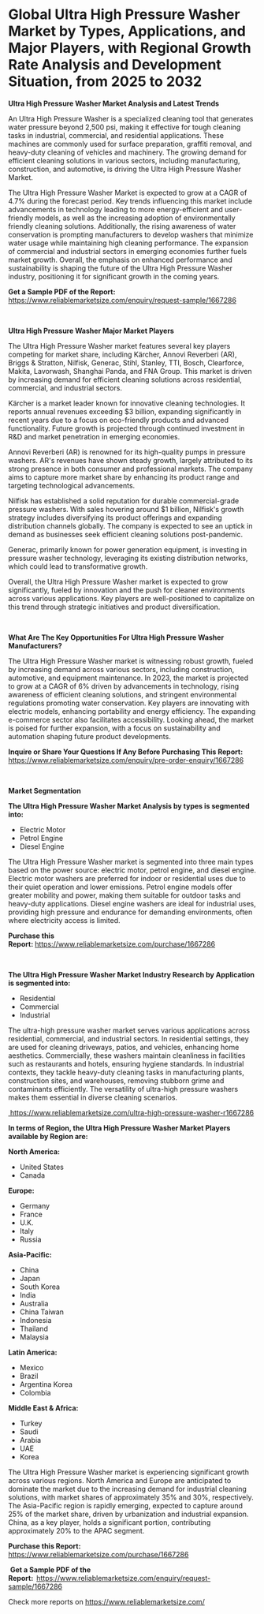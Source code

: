 <p><h1>Global Ultra High Pressure Washer Market by Types, Applications, and Major Players, with Regional Growth Rate Analysis and Development Situation, from 2025 to 2032</h1></p><p><strong>Ultra High Pressure Washer Market Analysis and Latest Trends</strong></p>
<p><p>An Ultra High Pressure Washer is a specialized cleaning tool that generates water pressure beyond 2,500 psi, making it effective for tough cleaning tasks in industrial, commercial, and residential applications. These machines are commonly used for surface preparation, graffiti removal, and heavy-duty cleaning of vehicles and machinery. The growing demand for efficient cleaning solutions in various sectors, including manufacturing, construction, and automotive, is driving the Ultra High Pressure Washer Market.</p><p>The Ultra High Pressure Washer Market is expected to grow at a CAGR of 4.7% during the forecast period. Key trends influencing this market include advancements in technology leading to more energy-efficient and user-friendly models, as well as the increasing adoption of environmentally friendly cleaning solutions. Additionally, the rising awareness of water conservation is prompting manufacturers to develop washers that minimize water usage while maintaining high cleaning performance. The expansion of commercial and industrial sectors in emerging economies further fuels market growth. Overall, the emphasis on enhanced performance and sustainability is shaping the future of the Ultra High Pressure Washer industry, positioning it for significant growth in the coming years.</p></p>
<p><strong>Get a Sample PDF of the Report:&nbsp;</strong> <a href="https://www.reliablemarketsize.com/enquiry/request-sample/1667286?utm_campaign=2948&utm_medium=2&utm_source=Github&utm_content=ia&utm_term=11042025&utm_id=ultra-high-pressure-washer">https://www.reliablemarketsize.com/enquiry/request-sample/1667286</a></p>
<p>&nbsp;</p>
<p><strong>Ultra High Pressure Washer Major Market Players</strong></p>
<p><p>The Ultra High Pressure Washer market features several key players competing for market share, including Kärcher, Annovi Reverberi (AR), Briggs & Stratton, Nilfisk, Generac, Stihl, Stanley, TTI, Bosch, Clearforce, Makita, Lavorwash, Shanghai Panda, and FNA Group. This market is driven by increasing demand for efficient cleaning solutions across residential, commercial, and industrial sectors.</p><p>Kärcher is a market leader known for innovative cleaning technologies. It reports annual revenues exceeding $3 billion, expanding significantly in recent years due to a focus on eco-friendly products and advanced functionality. Future growth is projected through continued investment in R&D and market penetration in emerging economies.</p><p>Annovi Reverberi (AR) is renowned for its high-quality pumps in pressure washers. AR's revenues have shown steady growth, largely attributed to its strong presence in both consumer and professional markets. The company aims to capture more market share by enhancing its product range and targeting technological advancements.</p><p>Nilfisk has established a solid reputation for durable commercial-grade pressure washers. With sales hovering around $1 billion, Nilfisk's growth strategy includes diversifying its product offerings and expanding distribution channels globally. The company is expected to see an uptick in demand as businesses seek efficient cleaning solutions post-pandemic.</p><p>Generac, primarily known for power generation equipment, is investing in pressure washer technology, leveraging its existing distribution networks, which could lead to transformative growth. </p><p>Overall, the Ultra High Pressure Washer market is expected to grow significantly, fueled by innovation and the push for cleaner environments across various applications. Key players are well-positioned to capitalize on this trend through strategic initiatives and product diversification.</p></p>
<p>&nbsp;</p>
<p><strong>What Are The Key Opportunities For Ultra High Pressure Washer Manufacturers?</strong></p>
<p><p>The Ultra High Pressure Washer market is witnessing robust growth, fueled by increasing demand across various sectors, including construction, automotive, and equipment maintenance. In 2023, the market is projected to grow at a CAGR of 6% driven by advancements in technology, rising awareness of efficient cleaning solutions, and stringent environmental regulations promoting water conservation. Key players are innovating with electric models, enhancing portability and energy efficiency. The expanding e-commerce sector also facilitates accessibility. Looking ahead, the market is poised for further expansion, with a focus on sustainability and automation shaping future product developments.</p></p>
<p><strong>Inquire or Share Your Questions If Any Before Purchasing This Report:</strong> <a href="https://www.reliablemarketsize.com/enquiry/pre-order-enquiry/1667286?utm_campaign=2948&utm_medium=2&utm_source=Github&utm_content=ia&utm_term=11042025&utm_id=ultra-high-pressure-washer">https://www.reliablemarketsize.com/enquiry/pre-order-enquiry/1667286</a></p>
<p>&nbsp;</p>
<p><strong>Market Segmentation</strong></p>
<p><strong>The Ultra High Pressure Washer Market Analysis by types is segmented into:</strong></p>
<p><ul><li>Electric Motor</li><li>Petrol Engine</li><li>Diesel Engine</li></ul></p>
<p><p>The Ultra High Pressure Washer market is segmented into three main types based on the power source: electric motor, petrol engine, and diesel engine. Electric motor washers are preferred for indoor or residential uses due to their quiet operation and lower emissions. Petrol engine models offer greater mobility and power, making them suitable for outdoor tasks and heavy-duty applications. Diesel engine washers are ideal for industrial uses, providing high pressure and endurance for demanding environments, often where electricity access is limited.</p></p>
<p><strong>Purchase this Report:&nbsp;</strong><a href="https://www.reliablemarketsize.com/purchase/1667286?utm_campaign=2948&utm_medium=2&utm_source=Github&utm_content=ia&utm_term=11042025&utm_id=ultra-high-pressure-washer">https://www.reliablemarketsize.com/purchase/1667286</a></p>
<p>&nbsp;</p>
<p><strong>The Ultra High Pressure Washer Market Industry Research by Application is segmented into:</strong></p>
<p><ul><li>Residential</li><li>Commercial</li><li>Industrial</li></ul></p>
<p><p>The ultra-high pressure washer market serves various applications across residential, commercial, and industrial sectors. In residential settings, they are used for cleaning driveways, patios, and vehicles, enhancing home aesthetics. Commercially, these washers maintain cleanliness in facilities such as restaurants and hotels, ensuring hygiene standards. In industrial contexts, they tackle heavy-duty cleaning tasks in manufacturing plants, construction sites, and warehouses, removing stubborn grime and contaminants efficiently. The versatility of ultra-high pressure washers makes them essential in diverse cleaning scenarios.</p></p>
<p><a href="https://www.reliablemarketsize.com/ultra-high-pressure-washer-r1667286?utm_campaign=2948&utm_medium=2&utm_source=Github&utm_content=ia&utm_term=11042025&utm_id=ultra-high-pressure-washer">&nbsp;https://www.reliablemarketsize.com/ultra-high-pressure-washer-r1667286</a></p>
<p><strong>In terms of Region, the Ultra High Pressure Washer Market Players available by Region are:</strong></p>
<p>
    <p> <strong> North America: </strong>
        <ul>
            <li>United States</li>
            <li>Canada</li>
        </ul>
        </p> 
    <p> <strong> Europe: </strong>
        <ul>
            <li>Germany</li>
            <li>France</li>
            <li>U.K.</li>
            <li>Italy</li>
            <li>Russia</li>
        </ul>
        </p> 
    <p> <strong> Asia-Pacific: </strong>
        <ul>
            <li>China</li>
            <li>Japan</li>
            <li>South Korea</li>
            <li>India</li>
            <li>Australia</li>
            <li>China Taiwan</li>
            <li>Indonesia</li>
            <li>Thailand</li>
            <li>Malaysia</li>
        </ul>
        </p> 
    <p> <strong> Latin America: </strong>
        <ul>
            <li>Mexico</li>
            <li>Brazil</li>
            <li>Argentina Korea</li>
            <li>Colombia</li>
        </ul>
        </p> 
    <p> <strong> Middle East & Africa: </strong>
        <ul>
            <li>Turkey</li>
            <li>Saudi</li>
            <li>Arabia</li>
            <li>UAE</li>
            <li>Korea</li>
        </ul>
    </p>
    </p>
<p><p>The Ultra High Pressure Washer market is experiencing significant growth across various regions. North America and Europe are anticipated to dominate the market due to the increasing demand for industrial cleaning solutions, with market shares of approximately 35% and 30%, respectively. The Asia-Pacific region is rapidly emerging, expected to capture around 25% of the market share, driven by urbanization and industrial expansion. China, as a key player, holds a significant portion, contributing approximately 20% to the APAC segment.</p></p>
<p><strong>Purchase this Report: </strong><a href="https://www.reliablemarketsize.com/purchase/1667286?utm_campaign=2948&utm_medium=2&utm_source=Github&utm_content=ia&utm_term=11042025&utm_id=ultra-high-pressure-washer">https://www.reliablemarketsize.com/purchase/1667286</a></p>
<p>&nbsp;<strong>Get a Sample PDF of the Report:&nbsp;&nbsp;</strong><a href="https://www.reliablemarketsize.com/enquiry/request-sample/1667286?utm_campaign=2948&utm_medium=2&utm_source=Github&utm_content=ia&utm_term=11042025&utm_id=ultra-high-pressure-washer">https://www.reliablemarketsize.com/enquiry/request-sample/1667286</a></p>
<p><strong></strong></p>
<p>Check more reports on <a href="https://www.reliablemarketsize.com/?utm_campaign=2948&utm_medium=2&utm_source=Github&utm_content=ia&utm_term=11042025&utm_id=ultra-high-pressure-washer">https://www.reliablemarketsize.com/</a></p>